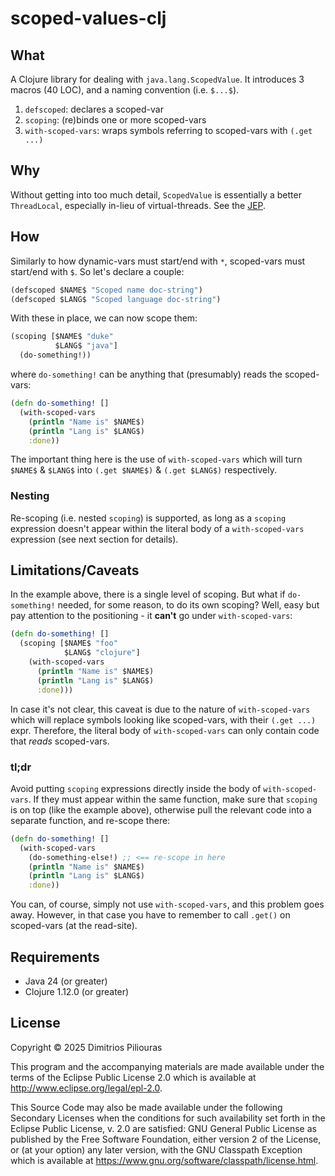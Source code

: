 # scoped-values-clj

## What

A Clojure library for dealing with `java.lang.ScopedValue`. 
It introduces 3 macros (40 LOC), and a naming convention (i.e. `$...$`).

1. `defscoped`: declares a scoped-var
2. `scoping`: (re)binds one or more scoped-vars
3. `with-scoped-vars`: wraps symbols referring to scoped-vars with `(.get ...)`

## Why
Without getting into too much detail, `ScopedValue` is essentially a better `ThreadLocal`,
especially in-lieu of virtual-threads. See the [JEP](https://openjdk.org/jeps/446).

## How
Similarly to how dynamic-vars must start/end with `*`, 
scoped-vars must start/end with `$`. So let's declare a couple:

```clj
(defscoped $NAME$ "Scoped name doc-string")
(defscoped $LANG$ "Scoped language doc-string")
```
With these in place, we can now scope them:

```clj
(scoping [$NAME$ "duke"
          $LANG$ "java"]
  (do-something!))
```
where `do-something!` can be anything that (presumably) reads the scoped-vars:

```clj
(defn do-something! []
  (with-scoped-vars
    (println "Name is" $NAME$)
    (println "Lang is" $LANG$)
    :done))
```
The important thing here is the use of `with-scoped-vars` which will turn 
`$NAME$` & `$LANG$` into `(.get $NAME$)` & `(.get $LANG$)` respectively.

### Nesting
Re-scoping (i.e. nested `scoping`) is supported, as long as a `scoping` expression
doesn't appear within the literal body of a `with-scoped-vars` expression (see next section for details).

## Limitations/Caveats

In the example above, there is a single level of scoping. But what if `do-something!` needed,
for some reason, to do its own scoping? Well, easy but pay attention to the positioning - 
it **can't** go under `with-scoped-vars`: 

```clj
(defn do-something! []
  (scoping [$NAME$ "foo"
            $LANG$ "clojure"]
    (with-scoped-vars
      (println "Name is" $NAME$)
      (println "Lang is" $LANG$)
      :done)))
```
In case it's not clear, this caveat is due to the nature of `with-scoped-vars` which will
replace symbols looking like scoped-vars, with their `(.get ...)` expr. Therefore, the literal body
of `with-scoped-vars` can only contain code that _reads_ scoped-vars.

### tl;dr
Avoid putting `scoping` expressions directly inside the body of `with-scoped-vars`. 
If they must appear within the same function, make sure that `scoping` is on top (like the example above), 
otherwise pull the relevant code into a separate function, and re-scope there:

```clj
(defn do-something! []
  (with-scoped-vars
    (do-something-else!) ;; <== re-scope in here
    (println "Name is" $NAME$)
    (println "Lang is" $LANG$)
    :done))
```
You can, of course, simply not use `with-scoped-vars`, and this problem goes away. 
However, in that case you have to remember to call `.get()` on scoped-vars (at the read-site).

## Requirements

- Java 24 (or greater)
- Clojure 1.12.0 (or greater)

## License

Copyright © 2025 Dimitrios Piliouras

This program and the accompanying materials are made available under the
terms of the Eclipse Public License 2.0 which is available at
http://www.eclipse.org/legal/epl-2.0.

This Source Code may also be made available under the following Secondary
Licenses when the conditions for such availability set forth in the Eclipse
Public License, v. 2.0 are satisfied: GNU General Public License as published by
the Free Software Foundation, either version 2 of the License, or (at your
option) any later version, with the GNU Classpath Exception which is available
at https://www.gnu.org/software/classpath/license.html.
